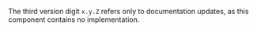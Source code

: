The third version digit `x.y.Z` refers only to documentation updates, as this component contains no implementation.
